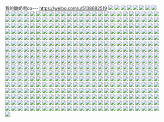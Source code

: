 我的酸奶呢oo--- https://weibo.com/u/5138682519 
![](https://wx4.sinaimg.cn/mw2000/005BLo47ly1h81e942rloj30u0140dme.jpg) 
![](https://wx4.sinaimg.cn/mw2000/005BLo47ly1h81e93tay8j30u0140tf5.jpg) 
![](https://wx4.sinaimg.cn/mw2000/005BLo47ly1h81e94ytyaj30u0140gs1.jpg) 
![](https://wx4.sinaimg.cn/mw2000/005BLo47ly1h81e94qqrgj30u0140k34.jpg) 
![](https://wx4.sinaimg.cn/mw2000/005BLo47ly1h7zxip3z57j30u0140dmg.jpg) 
![](https://wx4.sinaimg.cn/mw2000/005BLo47ly1h7qwvwmo2yj30hc0aqt9z.jpg) 
![](https://wx4.sinaimg.cn/mw2000/005BLo47ly1h7j2oh3fjoj313u0tuq9p.jpg) 
![](https://wx4.sinaimg.cn/mw2000/005BLo47ly1h71mfn2nz0j30fy0f875j.jpg) 
![](https://wx4.sinaimg.cn/mw2000/005BLo47ly1h6xr1a67jyj30u01sygti.jpg) 
![](https://wx4.sinaimg.cn/mw2000/005BLo47ly1h6xr17mrbzj30u01syk74.jpg) 
![](https://wx4.sinaimg.cn/mw2000/005BLo47ly1h6xqyu2lxfj30u0149dsj.jpg) 
![](https://wx4.sinaimg.cn/mw2000/005BLo47ly1h6xqyubn9dj30u0140wmm.jpg) 
![](https://wx4.sinaimg.cn/mw2000/005BLo47ly1h6xqyummmqj30u01sygy3.jpg) 
![](https://wx4.sinaimg.cn/mw2000/005BLo47ly1h6xqyuvmu9j30u01lm482.jpg) 
![](https://wx4.sinaimg.cn/mw2000/005BLo47ly1h6xqyv3s03j30u0140q6c.jpg) 
![](https://wx4.sinaimg.cn/mw2000/005BLo47ly1h6xqytejbej30u0140480.jpg) 
![](https://wx4.sinaimg.cn/mw2000/005BLo47ly1h6xqyvcl50j30r81mx77a.jpg) 
![](https://wx4.sinaimg.cn/mw2000/005BLo47ly1h6nuksqo06j30n00e6q40.jpg) 
![](https://wx4.sinaimg.cn/mw2000/005BLo47ly1h6gy5lqqnaj31400u0ad0.jpg) 
![](https://wx4.sinaimg.cn/mw2000/005BLo47ly1h6gy5n2mi6j30u0140jt6.jpg) 
![](https://wx4.sinaimg.cn/mw2000/005BLo47ly1h6gqefmq04j30u0140got.jpg) 
![](https://wx4.sinaimg.cn/mw2000/005BLo47ly1h69v4h764aj30u014044l.jpg) 
![](https://wx4.sinaimg.cn/mw2000/005BLo47ly1h69v4g2qwcj30u0140q9y.jpg) 
![](https://wx4.sinaimg.cn/mw2000/005BLo47ly1h69v4ew0y0j31400u0wh8.jpg) 
![](https://wx4.sinaimg.cn/mw2000/005BLo47ly1h69v4d9bwmj30u014142s.jpg) 
![](https://wx4.sinaimg.cn/mw2000/005BLo47ly1h6331qsjqij30u0140n2k.jpg) 
![](https://wx4.sinaimg.cn/mw2000/005BLo47ly1h6331oedwzj31400u0jz9.jpg) 
![](https://wx4.sinaimg.cn/mw2000/005BLo47ly1h6333lw62ij30rk1d1tfj.jpg) 
![](https://wx4.sinaimg.cn/mw2000/005BLo47ly1h5t79fdsovj30u0140gt3.jpg) 
![](https://wx4.sinaimg.cn/mw2000/005BLo47ly1h5t79e70qwj30u0140qba.jpg) 
![](https://wx4.sinaimg.cn/mw2000/005BLo47ly1h5t79f0bs8j30u0140dm0.jpg) 
![](https://wx4.sinaimg.cn/mw2000/005BLo47ly1h5i6p8w63mj30u0140wnd.jpg) 
![](https://wx4.sinaimg.cn/mw2000/005BLo47ly1h5i6p8a5v8j30u014045q.jpg) 
![](https://wx4.sinaimg.cn/mw2000/005BLo47ly1h5fnu1stf7j30n01ds77k.jpg) 
![](https://wx4.sinaimg.cn/mw2000/005BLo47ly1h5fnu3xf3hj30n01dstce.jpg) 
![](https://wx4.sinaimg.cn/mw2000/005BLo47ly1h5fnu62u9cj30n01dsn0a.jpg) 
![](https://wx4.sinaimg.cn/mw2000/005BLo47ly1h5fntylllmj30n01dsn0w.jpg) 
![](https://wx4.sinaimg.cn/mw2000/005BLo47ly1h5fnu8fqqqj30n01dswhy.jpg) 
![](https://wx4.sinaimg.cn/mw2000/005BLo47ly1h5fnua7znmj30n01dstcp.jpg) 
![](https://wx4.sinaimg.cn/mw2000/005BLo47ly1h5fnucar2wj30n01dsdjo.jpg) 
![](https://wx4.sinaimg.cn/mw2000/005BLo47ly1h5fnucoxwoj30n018ladt.jpg) 
![](https://wx4.sinaimg.cn/mw2000/005BLo47ly1h58yjnawqnj31400u045a.jpg) 
![](https://wx4.sinaimg.cn/mw2000/005BLo47ly1h58ylqx9b9j31400u0jya.jpg) 
![](https://wx4.sinaimg.cn/mw2000/005BLo47ly1h58ylrlvisj31400u0qcv.jpg) 
![](https://wx4.sinaimg.cn/mw2000/005BLo47ly1h57si3uc2tj31400u0afw.jpg) 
![](https://wx4.sinaimg.cn/mw2000/005BLo47ly1h57st4lozdj30u0140jvd.jpg) 
![](https://wx4.sinaimg.cn/mw2000/005BLo47ly1h57si47ipuj31400u045k.jpg) 
![](https://wx4.sinaimg.cn/mw2000/005BLo47ly1h57si4gidqj31400u0dje.jpg) 
![](https://wx4.sinaimg.cn/mw2000/005BLo47ly1h57si52hpyj31400u044a.jpg) 
![](https://wx4.sinaimg.cn/mw2000/005BLo47ly1h5791fx7daj31sy0u0ahr.jpg) 
![](https://wx4.sinaimg.cn/mw2000/005BLo47ly1h56ie7bxbhj30u01400xf.jpg) 
![](https://wx4.sinaimg.cn/mw2000/005BLo47ly1h4zq5j84jsj31400u0n3a.jpg) 
![](https://wx4.sinaimg.cn/mw2000/005BLo47ly1h4zq5jhp0ij31400u0q9w.jpg) 
![](https://wx4.sinaimg.cn/mw2000/005BLo47ly1h4zq76633mj30n01crteh.jpg) 
![](https://wx4.sinaimg.cn/mw2000/005BLo47ly1h4zq7nveitj30tz0migpw.jpg) 
![](https://wx4.sinaimg.cn/mw2000/005BLo47ly1h4zq5jqek0j31400u0dnv.jpg) 
![](https://wx4.sinaimg.cn/mw2000/005BLo47ly1h4ykroq4ykj31jk0pnahy.jpg) 
![](https://wx4.sinaimg.cn/mw2000/005BLo47ly1h4ykrp4n1gj30u014e45o.jpg) 
![](https://wx4.sinaimg.cn/mw2000/005BLo47ly1h4x984urpfj30u0140dly.jpg) 
![](https://wx4.sinaimg.cn/mw2000/005BLo47ly1h4x985w64rj30u014fgq9.jpg) 
![](https://wx4.sinaimg.cn/mw2000/005BLo47ly1h4pwyunayrj31400u0ter.jpg) 
![](https://wx4.sinaimg.cn/mw2000/005BLo47gy1h4lir57jmsj30u014iamq.jpg) 
![](https://wx4.sinaimg.cn/mw2000/005BLo47gy1h4lir42dscj30u014sala.jpg) 
![](https://wx4.sinaimg.cn/mw2000/005BLo47gy1h4lir63358j30u014gamn.jpg) 
![](https://wx4.sinaimg.cn/mw2000/005BLo47gy1h4lir2tf0vj30u014stk1.jpg) 
![](https://wx4.sinaimg.cn/mw2000/005BLo47gy1h4lirehyc0j31400u0ajh.jpg) 
![](https://wx4.sinaimg.cn/mw2000/005BLo47ly1h4966dzblbj31ds0n0dkf.jpg) 
![](https://wx4.sinaimg.cn/mw2000/005BLo47ly1h4966ey2ffj31ds0n0q7d.jpg) 
![](https://wx4.sinaimg.cn/mw2000/005BLo47ly1h4966cq8fkj31ds0n078e.jpg) 
![](https://wx4.sinaimg.cn/mw2000/005BLo47ly1h4966fzyzaj31ds0n0gq9.jpg) 
![](https://wx4.sinaimg.cn/mw2000/005BLo47ly1h47wkdnvqyj31dr0mz40e.jpg) 
![](https://wx4.sinaimg.cn/mw2000/005BLo47ly1h47tuye8u6j31hc0u0guv.jpg) 
![](https://wx4.sinaimg.cn/mw2000/005BLo47ly1h47tuxxynzj31400u0n4q.jpg) 
![](https://wx4.sinaimg.cn/mw2000/005BLo47ly1h47tuz6r5ej30u01hcwni.jpg) 
![](https://wx4.sinaimg.cn/mw2000/005BLo47ly1h47tuyodlbj31hc0u07ck.jpg) 
![](https://wx4.sinaimg.cn/mw2000/005BLo47ly1h3pf6f7auzj30t30t3acj.jpg) 
![](https://wx4.sinaimg.cn/mw2000/005BLo47ly1h3mp9vnlc1j30n00cuwgy.jpg) 
![](https://wx4.sinaimg.cn/mw2000/005BLo47ly1h3mp9wr63pj31400u0aig.jpg) 
![](https://wx4.sinaimg.cn/mw2000/005BLo47ly1h3mp9wgo2ej31410u0gtd.jpg) 
![](https://wx4.sinaimg.cn/mw2000/005BLo47ly1h3mp9v5e78j31400u012e.jpg) 
![](https://wx4.sinaimg.cn/mw2000/005BLo47ly1h3mp9vy95tj30u0140gu3.jpg) 
![](https://wx4.sinaimg.cn/mw2000/005BLo47ly1h3mp9w8240j31400u0gq4.jpg) 
![](https://wx4.sinaimg.cn/mw2000/005BLo47ly1h2urg3r3h9j30n019b774.jpg) 
![](https://wx4.sinaimg.cn/mw2000/005BLo47ly1h2sxotchkij31760u0guw.jpg) 
![](https://wx4.sinaimg.cn/mw2000/005BLo47ly1h2i5kffwj3j31ds0n00zo.jpg) 
![](https://wx4.sinaimg.cn/mw2000/005BLo47ly1h2i5xyn56cj30w00lvn2m.jpg) 
![](https://wx4.sinaimg.cn/mw2000/005BLo47ly1h2i5xz05fbj30xd0mi0x8.jpg) 
![](https://wx4.sinaimg.cn/mw2000/005BLo47ly1h21vmyqrxwj30tw0edq3s.jpg) 
![](https://wx4.sinaimg.cn/mw2000/005BLo47ly1h1xfelh741j30u0140n2r.jpg) 
![](https://wx4.sinaimg.cn/mw2000/005BLo47ly1h1xfel1iyqj30u0140n3t.jpg) 
![](https://wx4.sinaimg.cn/mw2000/005BLo47ly1h1xfenevfgj30u0140dmu.jpg) 
![](https://wx4.sinaimg.cn/mw2000/005BLo47ly1h1xfekp1dwj30u01uo0y4.jpg) 
![](https://wx4.sinaimg.cn/mw2000/005BLo47ly1h1r173xgotj31ds0n0437.jpg) 
![](https://wx4.sinaimg.cn/mw2000/005BLo47ly1h1r175wd5uj31ds0n0n1w.jpg) 
![](https://wx4.sinaimg.cn/mw2000/005BLo47ly1h1nc7mnwxgj31400u0gsx.jpg) 
![](https://wx4.sinaimg.cn/mw2000/005BLo47ly1h1gfqjuz3mj30u0117wle.jpg) 
![](https://wx4.sinaimg.cn/mw2000/005BLo47ly1h1gfqj3onyj30v90sqq5h.jpg) 
![](https://wx4.sinaimg.cn/mw2000/005BLo47ly1h0u0km0nn3j30uj0o7myt.jpg) 
![](https://wx4.sinaimg.cn/mw2000/005BLo47ly1h0t5yqtxyuj30ou0n0abx.jpg) 
![](https://wx4.sinaimg.cn/mw2000/005BLo47ly1h0t5yre18sj30v10n0whb.jpg) 
![](https://wx4.sinaimg.cn/mw2000/005BLo47ly1h0oqhexmhqj31400u0q9t.jpg) 
![](https://wx4.sinaimg.cn/mw2000/005BLo47ly1h0oqhf6s3uj31400u044r.jpg) 
![](https://wx4.sinaimg.cn/mw2000/005BLo47ly1h0oqhycgiwj31400u07an.jpg) 
![](https://wx4.sinaimg.cn/mw2000/005BLo47ly1h0alygmngtj31750u0n3r.jpg) 
![](https://wx4.sinaimg.cn/mw2000/005BLo47ly1gznjj46w5fj30u014045b.jpg) 
![](https://wx4.sinaimg.cn/mw2000/005BLo47ly1gzejqz8ep7j30u0140wnn.jpg) 
![](https://wx4.sinaimg.cn/mw2000/005BLo47ly1gzejqzl4s1j30u0140463.jpg) 
![](https://wx4.sinaimg.cn/mw2000/005BLo47ly1gzejqzwb13j31400u078g.jpg) 
![](https://wx4.sinaimg.cn/mw2000/005BLo47ly1gz2vlmtfgkj30u014014y.jpg) 
![](https://wx4.sinaimg.cn/mw2000/005BLo47ly1gz2vln8wtfj30u0141168.jpg) 
![](https://wx4.sinaimg.cn/mw2000/005BLo47ly1gz0jcyf1epj30u014045v.jpg) 
![](https://wx4.sinaimg.cn/mw2000/005BLo47ly1gywyzo3129j30u0140k0i.jpg) 
![](https://wx4.sinaimg.cn/mw2000/005BLo47ly1gyuvvqbwduj30u01hcjyp.jpg) 
![](https://wx4.sinaimg.cn/mw2000/005BLo47ly1gyow75xxhbj30tb1exgr6.jpg) 
![](https://wx4.sinaimg.cn/mw2000/005BLo47ly1gymrc92qalj30u0140do6.jpg) 
![](https://wx4.sinaimg.cn/mw2000/005BLo47ly1gymrc9ggjvj30u014046b.jpg) 
![](https://wx4.sinaimg.cn/mw2000/005BLo47ly1gymrc9u4ywj30u0140qb2.jpg) 
![](https://wx4.sinaimg.cn/mw2000/005BLo47ly1gyc3l7r5ovj30u0140dou.jpg) 
![](https://wx4.sinaimg.cn/mw2000/005BLo47ly1gy5fmkzb9wj30tz0min3s.jpg) 
![](https://wx4.sinaimg.cn/mw2000/005BLo47ly1gy2vf4h2w0j30u013zq99.jpg) 
![](https://wx4.sinaimg.cn/mw2000/005BLo47ly1gy2vf51gngj30u014gthh.jpg) 
![](https://wx4.sinaimg.cn/mw2000/005BLo47ly1gy2ve07k6bj31400u0dp2.jpg) 
![](https://wx4.sinaimg.cn/mw2000/005BLo47ly1gy2vdzlyuej31400u044s.jpg) 
![](https://wx4.sinaimg.cn/mw2000/005BLo47ly1gxx8w1s1ksj30u0190dme.jpg) 
![](https://wx4.sinaimg.cn/mw2000/005BLo47ly1gxv0hb15x2j30u0140wkg.jpg) 
![](https://wx4.sinaimg.cn/mw2000/005BLo47ly1gxsp5ukmb0j31400u0jxo.jpg) 
![](https://wx4.sinaimg.cn/mw2000/005BLo47ly1gxjhcsybymj30n01ds4dr.jpg) 
![](https://wx4.sinaimg.cn/mw2000/005BLo47ly1gx9tl5kl0hj30u0140q8x.jpg) 
![](https://wx4.sinaimg.cn/mw2000/005BLo47ly1gx4zk5a7afj30u01404b3.jpg) 
![](https://wx4.sinaimg.cn/mw2000/005BLo47ly1gwy9wuf1aaj30u014046j.jpg) 
![](https://wx4.sinaimg.cn/mw2000/005BLo47ly1gwxgkqsz7kj32c03401kz.jpg) 
![](https://wx4.sinaimg.cn/mw2000/005BLo47ly1gwxgky9y41j32c03401kz.jpg) 
![](https://wx4.sinaimg.cn/mw2000/005BLo47ly1gwxgl4s446j32c0340x6q.jpg) 
![](https://wx4.sinaimg.cn/mw2000/005BLo47ly1gwxgkjz2pdj32c03401kz.jpg) 
![](https://wx4.sinaimg.cn/mw2000/005BLo47ly1gwv8h2q7izj30u0140gxo.jpg) 
![](https://wx4.sinaimg.cn/mw2000/005BLo47ly1gwq38pzqhmj31400u0tfe.jpg) 
![](https://wx4.sinaimg.cn/mw2000/005BLo47ly1gwq38rms82j30u014012c.jpg) 
![](https://wx4.sinaimg.cn/mw2000/005BLo47ly1gwq3p6snmfj30u0140wls.jpg) 
![](https://wx4.sinaimg.cn/mw2000/005BLo47ly1gwq38tnk35j30u0140ahw.jpg) 
![](https://wx4.sinaimg.cn/mw2000/005BLo47ly1gwq38t30b1j30u0140tgc.jpg) 
![](https://wx4.sinaimg.cn/mw2000/005BLo47ly1gwq38s3t9ej30u014048h.jpg) 
![](https://wx4.sinaimg.cn/mw2000/005BLo47ly1gwq38sm1qdj30u0140tj2.jpg) 
![](https://wx4.sinaimg.cn/mw2000/005BLo47ly1gwq3q0x6mxj30u0140th1.jpg) 
![](https://wx4.sinaimg.cn/mw2000/005BLo47ly1gwq38vbkvzj30u0140n89.jpg) 
![](https://wx4.sinaimg.cn/mw2000/005BLo47ly1gwp938oh02j31400u0jzo.jpg) 
![](https://wx4.sinaimg.cn/mw2000/005BLo47ly1gwp94y5cgmj30u014047y.jpg) 
![](https://wx4.sinaimg.cn/mw2000/005BLo47ly1gwljr63ezvj30u0140ah8.jpg) 
![](https://wx4.sinaimg.cn/mw2000/005BLo47ly1gwljr91juuj30u014dtfo.jpg) 
![](https://wx4.sinaimg.cn/mw2000/005BLo47ly1gwljr77x9qj30u0140qa2.jpg) 
![](https://wx4.sinaimg.cn/mw2000/005BLo47ly1gwljr6lixnj31400u0jxx.jpg) 
![](https://wx4.sinaimg.cn/mw2000/005BLo47ly1gwljr8icgnj30u0140n4g.jpg) 
![](https://wx4.sinaimg.cn/mw2000/005BLo47ly1gwljsfz714j30u01hcdwm.jpg) 
![](https://wx4.sinaimg.cn/mw2000/005BLo47ly1gwfx5jw85sj30u0140jyz.jpg) 
![](https://wx4.sinaimg.cn/mw2000/005BLo47ly1gwfx5ipcszj30u014010w.jpg) 
![](https://wx4.sinaimg.cn/mw2000/005BLo47ly1gwfx5lu3ffj30u0140n7c.jpg) 
![](https://wx4.sinaimg.cn/mw2000/005BLo47ly1gwf20qzlhrj31400u0aec.jpg) 
![](https://wx4.sinaimg.cn/mw2000/005BLo47ly1gwf20v8g92j30u01400xf.jpg) 
![](https://wx4.sinaimg.cn/mw2000/005BLo47ly1gwa4wgwjkyj30u0140qce.jpg) 
![](https://wx4.sinaimg.cn/mw2000/005BLo47ly1gwa4zehr0gj30u0140ti4.jpg) 
![](https://wx4.sinaimg.cn/mw2000/005BLo47ly1gwa4wg81knj30u0140ti9.jpg) 
![](https://wx4.sinaimg.cn/mw2000/005BLo47ly1gwa4whutiyj31400u00x1.jpg) 
![](https://wx4.sinaimg.cn/mw2000/005BLo47ly1gwa4wiw12fj31400u00x4.jpg) 
![](https://wx4.sinaimg.cn/mw2000/005BLo47ly1gwa4wieo3fj30u014010g.jpg) 
![](https://wx4.sinaimg.cn/mw2000/005BLo47ly1gw8zxjpomwj32c0340npe.jpg) 
![](https://wx4.sinaimg.cn/mw2000/005BLo47ly1gvzy8rj3yoj30u0140jyy.jpg) 
![](https://wx4.sinaimg.cn/mw2000/005BLo47ly1gvzy8s63l9j30u0140qbt.jpg) 
![](https://wx4.sinaimg.cn/mw2000/005BLo47ly1gvzy8quamcj30u00xzae8.jpg) 
![](https://wx4.sinaimg.cn/mw2000/005BLo47ly1gvvy0zx2y3j31400u0wmg.jpg) 
![](https://wx4.sinaimg.cn/mw2000/005BLo47ly1gvv1ed8shrj31400u0doe.jpg) 
![](https://wx4.sinaimg.cn/mw2000/005BLo47ly1gvv1eghir6j31400u0dnt.jpg) 
![](https://wx4.sinaimg.cn/mw2000/005BLo47ly1gvv1eh6454j31400u0tgx.jpg) 
![](https://wx4.sinaimg.cn/mw2000/005BLo47ly1gvv1ee0si6j31400u0dqg.jpg) 
![](https://wx4.sinaimg.cn/mw2000/005BLo47ly1gvv1eewggpj31400u0n81.jpg) 
![](https://wx4.sinaimg.cn/mw2000/005BLo47ly1gvv1gf7mr0j31400u0gwn.jpg) 
![](https://wx4.sinaimg.cn/mw2000/005BLo47ly1gvshrfvyu3j30sg0khabn.jpg) 
![](https://wx4.sinaimg.cn/mw2000/005BLo47ly1gvshrfjs08j30sg0l575z.jpg) 
![](https://wx4.sinaimg.cn/mw2000/005BLo47ly1gvshrg884sj30sg0l30ug.jpg) 
![](https://wx4.sinaimg.cn/mw2000/005BLo47ly1gvshrgrks3j31400u0wl6.jpg) 
![](https://wx4.sinaimg.cn/mw2000/005BLo47ly1gvrdj9z66rj61400u0gud02.jpg) 
![](https://wx4.sinaimg.cn/mw2000/005BLo47ly1gvrdj9ekzgj60u0140wm202.jpg) 
![](https://wx4.sinaimg.cn/mw2000/005BLo47ly1gvrdjakkqij60u0140tgb02.jpg) 
![](https://wx4.sinaimg.cn/mw2000/005BLo47ly1gvrdjb3ayjj60u014010e02.jpg) 
![](https://wx4.sinaimg.cn/mw2000/005BLo47ly1gvpoddl4qnj61400u0wp402.jpg) 
![](https://wx4.sinaimg.cn/mw2000/005BLo47ly1gvod19r84mj61400u0tgn02.jpg) 
![](https://wx4.sinaimg.cn/mw2000/005BLo47ly1gvod1aax07j61400u0dkx02.jpg) 
![](https://wx4.sinaimg.cn/mw2000/005BLo47ly1gvodiim4ulj61400u0dp602.jpg) 
![](https://wx4.sinaimg.cn/mw2000/005BLo47ly1gvodilzpd8j60u0140gtt02.jpg) 
![](https://wx4.sinaimg.cn/mw2000/005BLo47ly1gvmk87unmej60u0140tdy02.jpg) 
![](https://wx4.sinaimg.cn/mw2000/005BLo47ly1gvmk889zs2j60u0140q9702.jpg) 
![](https://wx4.sinaimg.cn/mw2000/005BLo47ly1gvin2hts1jj61400u0jzs02.jpg) 
![](https://wx4.sinaimg.cn/mw2000/005BLo47ly1gvin2ijwh9j61400u0do502.jpg) 
![](https://wx4.sinaimg.cn/mw2000/005BLo47ly1gvf1sr25aij627m2y5u0x02.jpg) 
![](https://wx4.sinaimg.cn/mw2000/005BLo47ly1gvf1sztw2ej61ui2jdnpd02.jpg) 
![](https://wx4.sinaimg.cn/mw2000/005BLo47ly1gvf1t7b8nbj628i2zcx6p02.jpg) 
![](https://wx4.sinaimg.cn/mw2000/005BLo47ly1gvf1t3hxyqj625w2vub2a02.jpg) 
![](https://wx4.sinaimg.cn/mw2000/005BLo47ly1gvaegbz4roj63402c04qq02.jpg) 
![](https://wx4.sinaimg.cn/mw2000/005BLo47ly1gvaegafz63j63402c0u0x02.jpg) 
![](https://wx4.sinaimg.cn/mw2000/005BLo47ly1gvaegdfn6hj63402c0u0x02.jpg) 
![](https://wx4.sinaimg.cn/mw2000/005BLo47ly1gvaegf4d36j63402c0x6p02.jpg) 
![](https://wx4.sinaimg.cn/mw2000/005BLo47ly1gv812hee3pj62bh32c1l202.jpg) 
![](https://wx4.sinaimg.cn/mw2000/005BLo47ly1gv8127n4gaj62c0340kjq02.jpg) 
![](https://wx4.sinaimg.cn/mw2000/005BLo47ly1gv812c3d8uj62c0359u0z02.jpg) 
![](https://wx4.sinaimg.cn/mw2000/005BLo47ly1gv811eif2vj62602x9npf02.jpg) 
![](https://wx4.sinaimg.cn/mw2000/005BLo47ly1gv8121w7omj626m2wthdw02.jpg) 
![](https://wx4.sinaimg.cn/mw2000/005BLo47ly1gv81485a7zj62c03407wm02.jpg) 
![](https://wx4.sinaimg.cn/mw2000/005BLo47ly1gv814cl6jsj63402c0kjp02.jpg) 
![](https://wx4.sinaimg.cn/mw2000/005BLo47ly1gv812jpqxmj63402c0b2a02.jpg) 
![](https://wx4.sinaimg.cn/mw2000/005BLo47ly1gv814gwc0zj63402c0npe02.jpg) 
![](https://wx4.sinaimg.cn/mw2000/005BLo47ly1gv2d5mxlafj63402c0qv602.jpg) 
![](https://wx4.sinaimg.cn/mw2000/005BLo47ly1gv2d5l035aj63402c01kz02.jpg) 
![](https://wx4.sinaimg.cn/mw2000/005BLo47ly1gv2d5q4w7mj33402c0e83.jpg) 
![](https://wx4.sinaimg.cn/mw2000/005BLo47ly1gv2d5ta5bgj63402c07wj02.jpg) 
![](https://wx4.sinaimg.cn/mw2000/005BLo47ly1gv2d5vbpb2j63402c0x6q02.jpg) 
![](https://wx4.sinaimg.cn/mw2000/005BLo47ly1gv2d5x8b49j62c0340hdu02.jpg) 
![](https://wx4.sinaimg.cn/mw2000/005BLo47ly1gv2diyjq2jj62c0340hdv02.jpg) 
![](https://wx4.sinaimg.cn/mw2000/005BLo47ly1gv2dj0uefvj63402c0x6q02.jpg) 
![](https://wx4.sinaimg.cn/mw2000/005BLo47ly1gv2dj2nk5kj62c0340u0y02.jpg) 
![](https://wx4.sinaimg.cn/mw2000/005BLo47ly1gus3dd8av8j63402c0npf02.jpg) 
![](https://wx4.sinaimg.cn/mw2000/005BLo47ly1gu8hg7c1xmj63402c0qv702.jpg) 
![](https://wx4.sinaimg.cn/mw2000/005BLo47ly1gu8hgj19jrj33402c0x6r.jpg) 
![](https://wx4.sinaimg.cn/mw2000/005BLo47ly1gu8hgkwob1j63402c0u0x02.jpg) 
![](https://wx4.sinaimg.cn/mw2000/005BLo47ly1gu8hgnn2i9j63402c0u0y02.jpg) 
![](https://wx4.sinaimg.cn/mw2000/005BLo47ly1gu8hgricilj63402c0hdv02.jpg) 
![](https://wx4.sinaimg.cn/mw2000/005BLo47ly1gu8hgzgizwj62c0340u0y02.jpg) 
![](https://wx4.sinaimg.cn/mw2000/005BLo47ly1gtz0d45fbnj61kw13jzo602.jpg) 
![](https://wx4.sinaimg.cn/mw2000/005BLo47ly1gtz0d3unukj61kw13j0xi02.jpg) 
![](https://wx4.sinaimg.cn/mw2000/005BLo47ly1gtz0d4h5fqj61kw13jte102.jpg) 
![](https://wx4.sinaimg.cn/mw2000/005BLo47ly1gtz0d4s95uj61kw13jtds02.jpg) 
![](https://wx4.sinaimg.cn/mw2000/005BLo47ly1gtvqz8rd9fj60mz0sstje02.jpg) 
![](https://wx4.sinaimg.cn/mw2000/005BLo47ly1gtt77m2kbtj62c0340u0y02.jpg) 
![](https://wx4.sinaimg.cn/mw2000/005BLo47ly1gtt77nbphjj63402c04qq02.jpg) 
![](https://wx4.sinaimg.cn/mw2000/005BLo47ly1gtt77qi639j62c03407wj02.jpg) 
![](https://wx4.sinaimg.cn/mw2000/005BLo47ly1gtt73wssm8j63402c04qr02.jpg) 
![](https://wx4.sinaimg.cn/mw2000/005BLo47ly1gtkp92576tj60de0kftbh02.jpg) 
![](https://wx4.sinaimg.cn/mw2000/005BLo47ly1gtkp92cs9dj609c056dg102.jpg) 
![](https://wx4.sinaimg.cn/mw2000/005BLo47ly1gtkp92kl6hj60h40cyjtc02.jpg) 
![](https://wx4.sinaimg.cn/mw2000/005BLo47ly1gtkp92zwi7j60s70u0n0602.jpg) 
![](https://wx4.sinaimg.cn/mw2000/005BLo47ly1gtgnpfq2g5j60n01dsnah02.jpg) 
![](https://wx4.sinaimg.cn/mw2000/005BLo47ly1gtgnq9h8q6j60n01dsnac02.jpg) 
![](https://wx4.sinaimg.cn/mw2000/005BLo47ly1gtd7x71qsqj33402c0qv5.jpg) 
![](https://wx4.sinaimg.cn/mw2000/005BLo47ly1gtd7x9cnsyj33402c0npd.jpg) 
![](https://wx4.sinaimg.cn/mw2000/005BLo47ly1gtd7x61h88j33402c0kjl.jpg) 
![](https://wx4.sinaimg.cn/mw2000/005BLo47ly1gtd7xagp0xj32c03401ky.jpg) 
![](https://wx4.sinaimg.cn/mw2000/005BLo47ly1gtd7x86l4yj33402c0qv5.jpg) 
![](https://wx4.sinaimg.cn/mw2000/005BLo47ly1gtd7xbyhvnj33402c01kz.jpg) 
![](https://wx4.sinaimg.cn/mw2000/005BLo47ly1gtd7xf2585j33402c04qr.jpg) 
![](https://wx4.sinaimg.cn/mw2000/005BLo47ly1gtd7xhetwjj33402c0e82.jpg) 
![](https://wx4.sinaimg.cn/mw2000/005BLo47ly1gtd7xjsbbxj33402c0hdu.jpg) 
![](https://wx4.sinaimg.cn/mw2000/005BLo47ly1gt7d788otbj33402c0qv5.jpg) 
![](https://wx4.sinaimg.cn/mw2000/005BLo47ly1gt7d72vr0sj32c0340b2a.jpg) 
![](https://wx4.sinaimg.cn/mw2000/005BLo47ly1gt7d76akgaj32c0340hdv.jpg) 
![](https://wx4.sinaimg.cn/mw2000/005BLo47ly1gt6srj8jf8j30n013e48f.jpg) 
![](https://wx4.sinaimg.cn/mw2000/005BLo47ly1gt6srjlc06j30ji139qd5.jpg) 
![](https://wx4.sinaimg.cn/mw2000/005BLo47ly1gt6srjwmqwj30j713ogvl.jpg) 
![](https://wx4.sinaimg.cn/mw2000/005BLo47ly1gt53azk1z6j32c0340b2a.jpg) 
![](https://wx4.sinaimg.cn/mw2000/005BLo47ly1gt53b4trp9j32c03407wi.jpg) 
![](https://wx4.sinaimg.cn/mw2000/005BLo47ly1gt53b1bvqbj33402c04qr.jpg) 
![](https://wx4.sinaimg.cn/mw2000/005BLo47ly1gt53b3g9hoj32iz2c07wj.jpg) 
![](https://wx4.sinaimg.cn/mw2000/005BLo47ly1gt021fvwrfj32c03404qr.jpg) 
![](https://wx4.sinaimg.cn/mw2000/005BLo47ly1gt021jtw1zj32c0340b2b.jpg) 
![](https://wx4.sinaimg.cn/mw2000/005BLo47ly1gt021mu77tj32c0340npf.jpg) 
![](https://wx4.sinaimg.cn/mw2000/005BLo47ly1gt021dk3quj33402c0hdv.jpg) 
![](https://wx4.sinaimg.cn/mw2000/005BLo47ly1gswys73infj32c03407wj.jpg) 
![](https://wx4.sinaimg.cn/mw2000/005BLo47ly1gswys5lb2oj32c0340npf.jpg) 
![](https://wx4.sinaimg.cn/mw2000/005BLo47ly1gswys3j9cuj32c0340e83.jpg) 
![](https://wx4.sinaimg.cn/mw2000/005BLo47ly1gswys8kplxj32c03401kz.jpg) 
![](https://wx4.sinaimg.cn/mw2000/005BLo47ly1gswyschvnwj32c0340e82.jpg) 
![](https://wx4.sinaimg.cn/mw2000/005BLo47ly1gswys9vsh7j32c0340u0y.jpg) 
![](https://wx4.sinaimg.cn/mw2000/005BLo47ly1gswysb3bazj32c0340npe.jpg) 
![](https://wx4.sinaimg.cn/mw2000/005BLo47ly1gswysdo1vzj32c0340kjm.jpg) 
![](https://wx4.sinaimg.cn/mw2000/005BLo47ly1gswysfflwaj32c0340npe.jpg) 
![](https://wx4.sinaimg.cn/mw2000/005BLo47ly1gsvvtzh4o5j31sc2ds1ky.jpg) 
![](https://wx4.sinaimg.cn/mw2000/005BLo47ly1gsvvu0reqij61sc2dsx6p02.jpg) 
![](https://wx4.sinaimg.cn/mw2000/005BLo47ly1gsvvu15rejj312d0r4k03.jpg) 
![](https://wx4.sinaimg.cn/mw2000/005BLo47ly1gsvvtxizb3j33402c0kjm.jpg) 
![](https://wx4.sinaimg.cn/mw2000/005BLo47ly1gsqr2f0ez0j629s2xme8102.jpg) 
![](https://wx4.sinaimg.cn/mw2000/005BLo47ly1gsqr2nzttcj30u014016p.jpg) 
![](https://wx4.sinaimg.cn/mw2000/005BLo47ly1gsqr2do2hrj32a635su0y.jpg) 
![](https://wx4.sinaimg.cn/mw2000/005BLo47ly1gsqr2gso7uj31o0280hdt.jpg) 
![](https://wx4.sinaimg.cn/mw2000/005BLo47ly1gsojuh4mqjj32c0340e82.jpg) 
![](https://wx4.sinaimg.cn/mw2000/005BLo47ly1gsojuiplg1j32c0340x6q.jpg) 
![](https://wx4.sinaimg.cn/mw2000/005BLo47ly1gsojuf4i6fj32c0340b2a.jpg) 
![](https://wx4.sinaimg.cn/mw2000/005BLo47ly1gsoke1a4rsj327o2y8hdv.jpg) 
![](https://wx4.sinaimg.cn/mw2000/005BLo47ly1gsojud6gjqj32c02fx7wh.jpg) 
![](https://wx4.sinaimg.cn/mw2000/005BLo47ly1gsoju66k4mj32c0340npe.jpg) 
![](https://wx4.sinaimg.cn/mw2000/005BLo47ly1gsoju7j9tzj32c0340npd.jpg) 
![](https://wx4.sinaimg.cn/mw2000/005BLo47ly1gsoju45517j33402c0kjm.jpg) 
![](https://wx4.sinaimg.cn/mw2000/005BLo47ly1gsokdt21rdj32c0340x6u.jpg) 
![](https://wx4.sinaimg.cn/mw2000/005BLo47ly1gsgukxtx65j30zk0k0td9.jpg) 
![](https://wx4.sinaimg.cn/mw2000/005BLo47ly1gs7jqqt1pej31sc2dse81.jpg) 
![](https://wx4.sinaimg.cn/mw2000/005BLo47ly1gs7jqrei1bj31sc2dsaj6.jpg) 
![](https://wx4.sinaimg.cn/mw2000/005BLo47ly1gs7jqs9000j61sc2dsqbj02.jpg) 
![](https://wx4.sinaimg.cn/mw2000/005BLo47ly1gs6gel2udjj32c0340qv7.jpg) 
![](https://wx4.sinaimg.cn/mw2000/005BLo47ly1gs6gend3g2j32c0340u0z.jpg) 
![](https://wx4.sinaimg.cn/mw2000/005BLo47ly1gs6geh0xkpj33402c01kz.jpg) 
![](https://wx4.sinaimg.cn/mw2000/005BLo47ly1gs6gepxs69j33402c0kjn.jpg) 
![](https://wx4.sinaimg.cn/mw2000/005BLo47ly1gs6getw1uhj33402c01ky.jpg) 
![](https://wx4.sinaimg.cn/mw2000/005BLo47ly1gs6gewbjjqj33402c01kx.jpg) 
![](https://wx4.sinaimg.cn/mw2000/005BLo47ly1gs6gezawnij33402c0qv6.jpg) 
![](https://wx4.sinaimg.cn/mw2000/005BLo47ly1gs6gf2qg7fj33402c01kx.jpg) 
![](https://wx4.sinaimg.cn/mw2000/005BLo47ly1gs6gf5pc4pj33402c0x6p.jpg) 
![](https://wx4.sinaimg.cn/mw2000/005BLo47ly1gs58cqg7lxj325a2v1hdu.jpg) 
![](https://wx4.sinaimg.cn/mw2000/005BLo47ly1gs58csf6ekj33402c0npd.jpg) 
![](https://wx4.sinaimg.cn/mw2000/005BLo47ly1gs58cto9hhj33402c07wh.jpg) 
![](https://wx4.sinaimg.cn/mw2000/005BLo47ly1gs58cv4rmrj33402c0e81.jpg) 
![](https://wx4.sinaimg.cn/mw2000/005BLo47ly1gs58cx2srsj33402c0b29.jpg) 
![](https://wx4.sinaimg.cn/mw2000/005BLo47ly1gs58czxu5xj33402c04qq.jpg) 
![](https://wx4.sinaimg.cn/mw2000/005BLo47ly1gs1rb4w3ocj30u014011s.jpg) 
![](https://wx4.sinaimg.cn/mw2000/005BLo47ly1gs1rb5jc7uj31400u0wp9.jpg) 
![](https://wx4.sinaimg.cn/mw2000/005BLo47ly1gs1rb67yo5j30u0140jzv.jpg) 
![](https://wx4.sinaimg.cn/mw2000/005BLo47ly1gs1rb6qjebj31400u0wk9.jpg) 
![](https://wx4.sinaimg.cn/mw2000/005BLo47ly1gs1rb77ct0j30u0140wju.jpg) 
![](https://wx4.sinaimg.cn/mw2000/005BLo47ly1gs1rb863x8j30u0140gr3.jpg) 
![](https://wx4.sinaimg.cn/mw2000/005BLo47ly1gs1rb8tw1cj31400u0tgn.jpg) 
![](https://wx4.sinaimg.cn/mw2000/005BLo47ly1gs1rb9d2ynj31400u0gpw.jpg) 
![](https://wx4.sinaimg.cn/mw2000/005BLo47ly1gs1rb3oyphj31400u0jx3.jpg) 
![](https://wx4.sinaimg.cn/mw2000/005BLo47ly1grtm1vxe49j61400u048g02.jpg) 
![](https://wx4.sinaimg.cn/mw2000/005BLo47ly1grtcwm1ljjj60u0141dq402.jpg) 
![](https://wx4.sinaimg.cn/mw2000/005BLo47ly1grtcwixbakj30u00xuwnq.jpg) 
![](https://wx4.sinaimg.cn/mw2000/005BLo47ly1grc7uo0u35j31400u0q9r.jpg) 
![](https://wx4.sinaimg.cn/mw2000/005BLo47ly1gr9kf8hsbyj30mz0ukjvg.jpg) 
![](https://wx4.sinaimg.cn/mw2000/005BLo47ly1gr9kf7k365j30mi0zkdkc.jpg) 
![](https://wx4.sinaimg.cn/mw2000/005BLo47ly1gqv3o1j2pbj309q124q67.jpg) 
![](https://wx4.sinaimg.cn/mw2000/005BLo47ly1gqqchul7bej30u0140wl2.jpg) 
![](https://wx4.sinaimg.cn/mw2000/005BLo47ly1gqqchvkajjj30u0140dm0.jpg) 
![](https://wx4.sinaimg.cn/mw2000/005BLo47ly1gqqchwuuptj30u0140k0m.jpg) 
![](https://wx4.sinaimg.cn/mw2000/005BLo47ly1gqqchxqn6tj30u0140q8s.jpg) 
![](https://wx4.sinaimg.cn/mw2000/005BLo47ly1gqfzmf4in3j30xb0u0k0a.jpg) 
![](https://wx4.sinaimg.cn/mw2000/005BLo47ly1gqbf9hgofej30u0140dm4.jpg) 
![](https://wx4.sinaimg.cn/mw2000/005BLo47ly1gqbf9j6o2jj31400u0aib.jpg) 
![](https://wx4.sinaimg.cn/mw2000/005BLo47ly1gqbf9kwqvrj31400u0qes.jpg) 
![](https://wx4.sinaimg.cn/mw2000/005BLo47ly1gq9nwzv2gxj31400u0wpk.jpg) 
![](https://wx4.sinaimg.cn/mw2000/005BLo47ly1gq9nx1hqidj31400u0k24.jpg) 
![](https://wx4.sinaimg.cn/mw2000/005BLo47ly1gq9nx0kprqj31400u0dql.jpg) 
![](https://wx4.sinaimg.cn/mw2000/005BLo47ly1gq9nx2eex2j31400u0tg7.jpg) 
![](https://wx4.sinaimg.cn/mw2000/005BLo47ly1gq64yyab9yj32c03401l0.jpg) 
![](https://wx4.sinaimg.cn/mw2000/005BLo47ly1gq64yzlmghj32c03404qt.jpg) 
![](https://wx4.sinaimg.cn/mw2000/005BLo47ly1gq64z11ou7j33402c0e82.jpg) 
![](https://wx4.sinaimg.cn/mw2000/005BLo47ly1gq3zytb25zj30u0140k03.jpg) 
![](https://wx4.sinaimg.cn/mw2000/005BLo47ly1gq3zystk4wj30u0140wq5.jpg) 
![](https://wx4.sinaimg.cn/mw2000/005BLo47ly1gq3zys8dmfj30u0140qdc.jpg) 
![](https://wx4.sinaimg.cn/mw2000/005BLo47ly1gq3zytvc2rj30u0140k1o.jpg) 
![](https://wx4.sinaimg.cn/mw2000/005BLo47ly1gq27re5oinj32c0340e81.jpg) 
![](https://wx4.sinaimg.cn/mw2000/005BLo47ly1gq27rft2c0j33402c0hdt.jpg) 
![](https://wx4.sinaimg.cn/mw2000/005BLo47ly1gq27rc0nkwj32c0340u0y.jpg) 
![](https://wx4.sinaimg.cn/mw2000/005BLo47ly1gq27ricuc8j32c0340hdu.jpg) 
![](https://wx4.sinaimg.cn/mw2000/005BLo47ly1gq27rcxz3vj30n01dsnha.jpg) 
![](https://wx4.sinaimg.cn/mw2000/005BLo47ly1gq27rk9ug3j32c0340u0x.jpg) 
![](https://wx4.sinaimg.cn/mw2000/005BLo47ly1gq27v2iwq5j32c03404qr.jpg) 
![](https://wx4.sinaimg.cn/mw2000/005BLo47ly1gq27v5l2fhj33402c0kjm.jpg) 
![](https://wx4.sinaimg.cn/mw2000/005BLo47ly1gq27v82rugj32c0340qv5.jpg) 
![](https://wx4.sinaimg.cn/mw2000/005BLo47ly1gq0zsbiguij30u00jz423.jpg) 
![](https://wx4.sinaimg.cn/mw2000/005BLo47ly1gq0zsazud0j30u00jzjur.jpg) 
![](https://wx4.sinaimg.cn/mw2000/005BLo47ly1gq0zsbvy7kj30u00kd79i.jpg) 
![](https://wx4.sinaimg.cn/mw2000/005BLo47ly1gq0mhh48qmj30n00kcgns.jpg) 
![](https://wx4.sinaimg.cn/mw2000/005BLo47ly1gpxbdh6lrdj30u00u0tbp.jpg) 
![](https://wx4.sinaimg.cn/mw2000/005BLo47ly1gpw4clx3ntj31400u0ql9.jpg) 
![](https://wx4.sinaimg.cn/mw2000/005BLo47ly1gpw4cmneyzj30u01407e6.jpg) 
![](https://wx4.sinaimg.cn/mw2000/005BLo47ly1gpw4cnfs8bj30u0140tob.jpg) 
![](https://wx4.sinaimg.cn/mw2000/005BLo47ly1gpw4dkzswzj31400u0gy9.jpg) 
![](https://wx4.sinaimg.cn/mw2000/005BLo47ly1gpw4dmk8nhj31400u0tsd.jpg) 
![](https://wx4.sinaimg.cn/mw2000/005BLo47ly1gpw4dnnlpgj30u0140dwt.jpg) 
![](https://wx4.sinaimg.cn/mw2000/005BLo47ly1gpw4dofx0kj30u016mwug.jpg) 
![](https://wx4.sinaimg.cn/mw2000/005BLo47ly1gpnnwvdjjwj31400u047u.jpg) 
![](https://wx4.sinaimg.cn/mw2000/005BLo47ly1gpnnwvz5oyj31400u049q.jpg) 
![](https://wx4.sinaimg.cn/mw2000/005BLo47ly1gpnnwwiuxsj30u0140te2.jpg) 
![](https://wx4.sinaimg.cn/mw2000/005BLo47ly1gpm027tshrj33402c0e81.jpg) 
![](https://wx4.sinaimg.cn/mw2000/005BLo47ly1gpm029kmf4j313s0rwb29.jpg) 
![](https://wx4.sinaimg.cn/mw2000/005BLo47ly1gpkg6u4g5yj30u01407d6.jpg) 
![](https://wx4.sinaimg.cn/mw2000/005BLo47ly1gpkg6sjplrj30u0140wok.jpg) 
![](https://wx4.sinaimg.cn/mw2000/005BLo47ly1gpkg6tc9s5j30u0140n7e.jpg) 
![](https://wx4.sinaimg.cn/mw2000/005BLo47ly1gpgtvdkwc4j31400u0gzp.jpg) 
![](https://wx4.sinaimg.cn/mw2000/005BLo47ly1gpgtvg20l8j31400u011j.jpg) 
![](https://wx4.sinaimg.cn/mw2000/005BLo47ly1gpgtvmfjwkj31400u048l.jpg) 
![](https://wx4.sinaimg.cn/mw2000/005BLo47ly1gpgtva05s5j31400u010p.jpg) 
![](https://wx4.sinaimg.cn/mw2000/005BLo47ly1gpgtvsnx2rj31400u0k06.jpg) 
![](https://wx4.sinaimg.cn/mw2000/005BLo47ly1gpgtw13uzcj31400u0wp6.jpg) 
![](https://wx4.sinaimg.cn/mw2000/005BLo47ly1gpgtw44yqcj30u0140wna.jpg) 
![](https://wx4.sinaimg.cn/mw2000/005BLo47ly1gpgtwbzkgjj31400u07e5.jpg) 
![](https://wx4.sinaimg.cn/mw2000/005BLo47ly1gpgtwg58obj31400u04be.jpg) 
![](https://wx4.sinaimg.cn/mw2000/005BLo47ly1gpfjkc8vgpj30u0140qgg.jpg) 
![](https://wx4.sinaimg.cn/mw2000/005BLo47ly1gpertopqe0j31400u0gyu.jpg) 
![](https://wx4.sinaimg.cn/mw2000/005BLo47ly1gpertqylf6j31400u0tja.jpg) 
![](https://wx4.sinaimg.cn/mw2000/005BLo47ly1gpertrnxakj30u0140wpi.jpg) 
![](https://wx4.sinaimg.cn/mw2000/005BLo47ly1gpertsexr4j30u0140alr.jpg) 
![](https://wx4.sinaimg.cn/mw2000/005BLo47ly1gpertv9u0qj31400u0k04.jpg) 
![](https://wx4.sinaimg.cn/mw2000/005BLo47ly1gpertnq5htj31400u0gze.jpg) 
![](https://wx4.sinaimg.cn/mw2000/005BLo47ly1gpertt64ecj31400u0al9.jpg) 
![](https://wx4.sinaimg.cn/mw2000/005BLo47ly1gperttu1bfj31400u0tk4.jpg) 
![](https://wx4.sinaimg.cn/mw2000/005BLo47ly1gpertukn8xj31400u0na5.jpg) 
![](https://wx4.sinaimg.cn/mw2000/005BLo47ly1gp6t1h9i5sj31400u0n7z.jpg) 
![](https://wx4.sinaimg.cn/mw2000/005BLo47ly1gp6t1hvisaj31400u0jzc.jpg) 
![](https://wx4.sinaimg.cn/mw2000/005BLo47ly1gp6t1ig2rxj31400u0alk.jpg) 
![](https://wx4.sinaimg.cn/mw2000/005BLo47ly1gp6t1jk7ltj31400u0ds2.jpg) 
![](https://wx4.sinaimg.cn/mw2000/005BLo47ly1goyrwuxu6dj31400u048h.jpg) 
![](https://wx4.sinaimg.cn/mw2000/005BLo47ly1goyrwvete4j31400u0qa0.jpg) 
![](https://wx4.sinaimg.cn/mw2000/005BLo47ly1goyrww0zq8j31400u079p.jpg) 
![](https://wx4.sinaimg.cn/mw2000/005BLo47ly1goyrwwkv6fj31d30rm117.jpg) 
![](https://wx4.sinaimg.cn/mw2000/005BLo47ly1gosp385odqj31400u07a0.jpg) 
![](https://wx4.sinaimg.cn/mw2000/005BLo47ly1gosp39gbeuj30u0140qbj.jpg) 
![](https://wx4.sinaimg.cn/mw2000/005BLo47ly1gosp3bh1ouj31400u0qbv.jpg) 
![](https://wx4.sinaimg.cn/mw2000/005BLo47ly1gosp3cfjxoj31400u0wjx.jpg) 
![](https://wx4.sinaimg.cn/mw2000/005BLo47ly1gosp3709iwj30u0140gwg.jpg) 
![](https://wx4.sinaimg.cn/mw2000/005BLo47ly1gosp3e0asqj31400u0n5d.jpg) 
![](https://wx4.sinaimg.cn/mw2000/005BLo47ly1gosp3ff1mrj31400u0agx.jpg) 
![](https://wx4.sinaimg.cn/mw2000/005BLo47ly1gosp3glmjnj31400u0jzp.jpg) 
![](https://wx4.sinaimg.cn/mw2000/005BLo47ly1gosp3ip82ej31400u0alf.jpg) 
![](https://wx4.sinaimg.cn/mw2000/005BLo47ly1go31congpcj30u015bnb7.jpg) 
![](https://wx4.sinaimg.cn/mw2000/005BLo47ly1go31cp0bwdj31400u00za.jpg) 
![](https://wx4.sinaimg.cn/mw2000/005BLo47ly1go31cq3aj8j33402c04p4.jpg) 
![](https://wx4.sinaimg.cn/mw2000/005BLo47ly1go31co61s9j31o02804qp.jpg) 
![](https://wx4.sinaimg.cn/mw2000/005BLo47ly1gnh5axzm7xj31o0280x6p.jpg) 
![](https://wx4.sinaimg.cn/mw2000/005BLo47ly1gnh5az2hdlj31o0280qv5.jpg) 
![](https://wx4.sinaimg.cn/mw2000/005BLo47ly1gnh5b0hg0xj31o0280hdt.jpg) 
![](https://wx4.sinaimg.cn/mw2000/005BLo47ly1gnh5b18969j31o0280hdt.jpg) 
![](https://wx4.sinaimg.cn/mw2000/005BLo47ly1gn03bx98amj33402c0e83.jpg) 
![](https://wx4.sinaimg.cn/mw2000/005BLo47ly1gn03brxtebj33402c0b2b.jpg) 
![](https://wx4.sinaimg.cn/mw2000/005BLo47ly1gn03bzrpdrj33402c0kjl.jpg) 
![](https://wx4.sinaimg.cn/mw2000/005BLo47ly1gn03c2s4e9j33402c0e81.jpg) 
![](https://wx4.sinaimg.cn/mw2000/005BLo47ly1gn03ckmsn5j32ao340kjm.jpg) 
![](https://wx4.sinaimg.cn/mw2000/005BLo47ly1gn03bmu2e0j33402c0x04.jpg) 
![](https://wx4.sinaimg.cn/mw2000/005BLo47ly1gm9n70oq0wj30u01hc113.jpg) 
![](https://wx4.sinaimg.cn/mw2000/005BLo47ly1gm9n71614hj31e20s6gw6.jpg) 
![](https://wx4.sinaimg.cn/mw2000/005BLo47ly1gm54vg5v1rj30u0140dm7.jpg) 
![](https://wx4.sinaimg.cn/mw2000/005BLo47ly1gl8gj5jwpdj30u014047f.jpg) 
![](https://wx4.sinaimg.cn/mw2000/005BLo47ly1gl8gj558y8j31400u0n3z.jpg) 
![](https://wx4.sinaimg.cn/mw2000/005BLo47ly1gl3sbq4ivxj31410u04a9.jpg) 
![](https://wx4.sinaimg.cn/mw2000/005BLo47ly1gl3sbqnjo7j30n01dsapk.jpg) 
![](https://wx4.sinaimg.cn/mw2000/005BLo47ly1gl3sbpfwkij30n01dsx0l.jpg) 
![](https://wx4.sinaimg.cn/mw2000/005BLo47ly1gkqo03ckd6j30u01404ad.jpg) 
![](https://wx4.sinaimg.cn/mw2000/005BLo47ly1gkkeptqrakj30u0140ah1.jpg) 
![](https://wx4.sinaimg.cn/mw2000/005BLo47ly1gjk3kqvtfzj31400u0q7n.jpg) 
![](https://wx4.sinaimg.cn/mw2000/005BLo47ly1gjk3kqc6hpj31400u0dwc.jpg) 
![](https://wx4.sinaimg.cn/mw2000/005BLo47ly1gjk3krl4roj31400u0qjk.jpg) 
